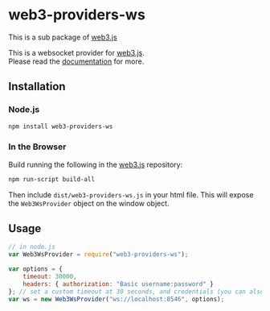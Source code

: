 # web3-providers-ws

This is a sub package of [web3.js][repo]

This is a websocket provider for [web3.js][repo].  
Please read the [documentation][docs] for more.

## Installation

### Node.js

```bash
npm install web3-providers-ws
```

### In the Browser

Build running the following in the [web3.js][repo] repository:

```bash
npm run-script build-all
```

Then include `dist/web3-providers-ws.js` in your html file.
This will expose the `Web3WsProvider` object on the window object.

## Usage

```js
// in node.js
var Web3WsProvider = require("web3-providers-ws");

var options = {
    timeout: 30000,
    headers: { authorization: "Basic username:password" }
}; // set a custom timeout at 30 seconds, and credentials (you can also add the credentials to the URL: ws://username:password@localhost:8546)
var ws = new Web3WsProvider("ws://localhost:8546", options);
```

[docs]: http://web3js.readthedocs.io/en/1.0/
[repo]: https://github.com/ethereum/web3.js
